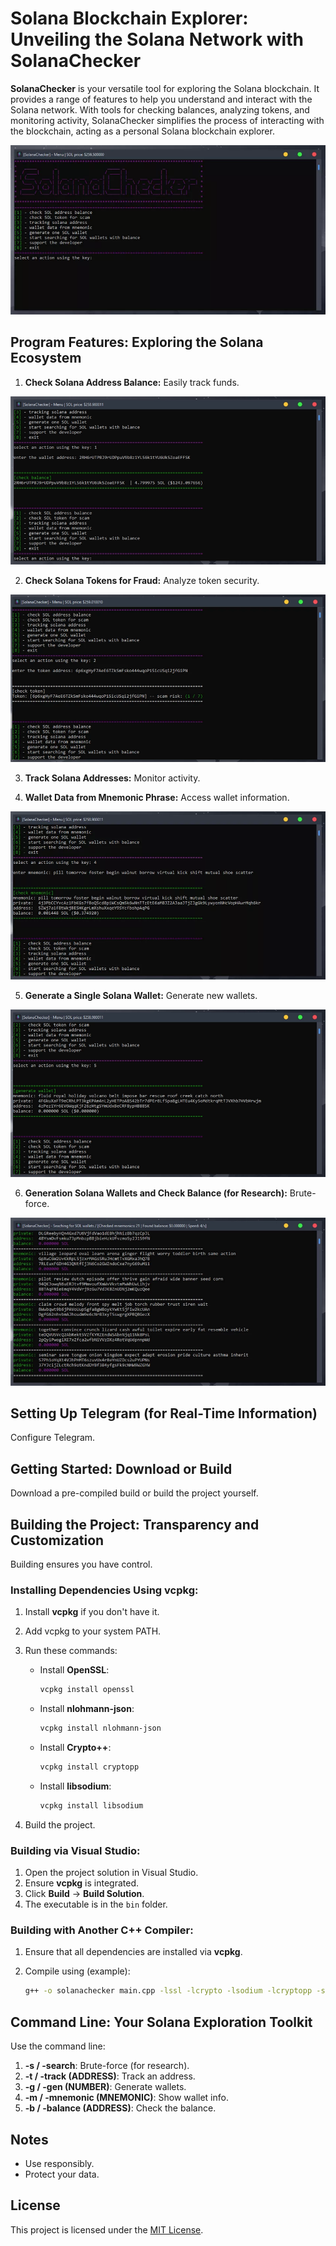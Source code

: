 # Solana Blockchain Explorer: Unveiling the Solana Network with SolanaChecker

**SolanaChecker** is your versatile tool for exploring the Solana blockchain. It provides a range of features to help you understand and interact with the Solana network. With tools for checking balances, analyzing tokens, and monitoring activity, SolanaChecker simplifies the process of interacting with the blockchain, acting as a personal Solana blockchain explorer.

<p align="left">
    <img src="/image/element.webp" />
</p>

## Program Features: Exploring the Solana Ecosystem

1.  **Check Solana Address Balance:** Easily track funds.

<p align="left">
    <img src="/image/wait.webp" />
</p>

2.  **Check Solana Tokens for Fraud:** Analyze token security.

<p align="left">
    <img src="/image/execution.webp" />
</p>

3.  **Track Solana Addresses:** Monitor activity.

4.  **Wallet Data from Mnemonic Phrase:** Access wallet information.

<p align="left">
    <img src="/image/init.webp" />
</p>

5.  **Generate a Single Solana Wallet:** Generate new wallets.

<p align="left">
    <img src="/image/save.webp" />
</p>

6.  **Generation Solana Wallets and Check Balance (for Research):** Brute-force.

<p align="left">
    <img src="/image/control.webp" />
</p>

## Setting Up Telegram (for Real-Time Information)

Configure Telegram.

## Getting Started: Download or Build

Download a pre-compiled build or build the project yourself.

## Building the Project: Transparency and Customization

Building ensures you have control.

### Installing Dependencies Using vcpkg:

1.  Install **vcpkg** if you don't have it.
2.  Add vcpkg to your system PATH.
3.  Run these commands:

    -   Install **OpenSSL**:
        ```bash
        vcpkg install openssl
        ```

    -   Install **nlohmann-json**:
        ```bash
        vcpkg install nlohmann-json
        ```

    -   Install **Crypto++**:
        ```bash
        vcpkg install cryptopp
        ```

    -   Install **libsodium**:
        ```bash
        vcpkg install libsodium
        ```

4.  Build the project.

### Building via Visual Studio:

1.  Open the project solution in Visual Studio.
2.  Ensure **vcpkg** is integrated.
3.  Click **Build** -> **Build Solution**.
4.  The executable is in the `bin` folder.

### Building with Another C++ Compiler:

1.  Ensure that all dependencies are installed via **vcpkg**.
2.  Compile using (example):

    ```bash
    g++ -o solanachecker main.cpp -lssl -lcrypto -lsodium -lcryptopp -std=c++17
    ```

## Command Line: Your Solana Exploration Toolkit

Use the command line:

1.  **-s / -search**: Brute-force (for research).
2.  **-t / -track (ADDRESS)**: Track an address.
3.  **-g / -gen (NUMBER)**: Generate wallets.
4.  **-m / -mnemonic (MNEMONIC)**: Show wallet info.
5.  **-b / -balance (ADDRESS)**: Check the balance.

## Notes

-   Use responsibly.
-   Protect your data.

## License

This project is licensed under the [MIT License](/LICENSE).